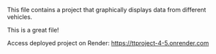 This file contains a project that graphically displays data from different vehicles. 

This is a great file!

Access deployed project on Render: https://ttproject-4-5.onrender.com
